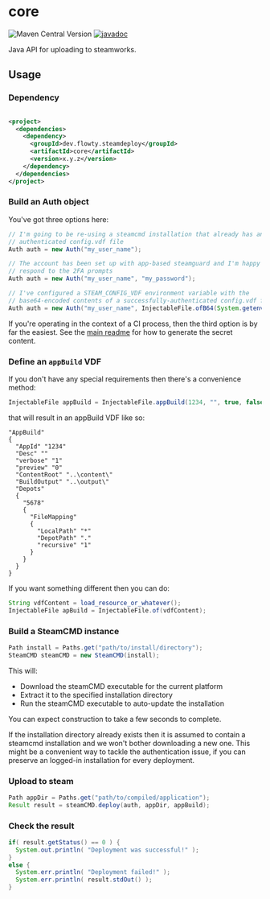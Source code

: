 # core

![Maven Central Version](https://img.shields.io/maven-central/v/dev.flowty.steamdeploy/core)
[![javadoc](https://javadoc.io/badge2/dev.flowty.steamdeploy/core/javadoc.svg)](https://javadoc.io/doc/dev.flowty.steamdeploy/core)

Java API for uploading to steamworks.

## Usage

### Dependency

```xml

<project>
  <dependencies>
    <dependency>
      <groupId>dev.flowty.steamdeploy</groupId>
      <artifactId>core</artifactId>
      <version>x.y.z</version>
    </dependency>
  </dependencies>
</project>
```

### Build an Auth object

You've got three options here:

```java
// I'm going to be re-using a steamcmd installation that already has an 
// authenticated config.vdf file
Auth auth = new Auth("my_user_name");

// The account has been set up with app-based steamguard and I'm happy to 
// respond to the 2FA prompts 
Auth auth = new Auth("my_user_name", "my_password");

// I've configured a STEAM_CONFIG_VDF environment variable with the
// base64-encoded contents of a successfully-authenticated config.vdf file
Auth auth = new Auth("my_user_name", InjectableFile.ofB64(System.getenv("STEAM_CONFIG_VDF")));
```

If you're operating in the context of a CI process, then the third option is by far the easiest.
See the [main readme](..) for how to generate the secret content.

### Define an `appBuild` VDF

If you don't have any special requirements then there's a convenience method:

```java
InjectableFile appBuild = InjectableFile.appBuild(1234, "", true, false, 5678);
```

that will result in an appBuild VDF like so:

```
"AppBuild"
{
  "AppId" "1234"
  "Desc" ""
  "verbose" "1"
  "preview" "0"
  "ContentRoot" "..\content\"
  "BuildOutput" "..\output\"
  "Depots"
  {
    "5678"
    {
      "FileMapping"
      {
        "LocalPath" "*"
        "DepotPath" "."
        "recursive" "1"
      }
    }
  }
}
```

If you want something different then you can do:

```java
String vdfContent = load_resource_or_whatever();
InjectableFile apBuild = InjectableFile.of(vdfContent);
```

### Build a SteamCMD instance

```java
Path install = Paths.get("path/to/install/directory");
SteamCMD steamCMD = new SteamCMD(install);
```

This will:

* Download the steamCMD executable for the current platform
* Extract it to the specified installation directory
* Run the steamCMD executable to auto-update the installation

You can expect construction to take a few seconds to complete.

If the installation directory already exists then it is assumed to contain a steamcmd installation
and we won't bother downloading a new one. This might be a convenient way to tackle the
authentication issue, if you can preserve an logged-in installation for every deployment.

### Upload to steam

```java
Path appDir = Paths.get("path/to/compiled/application");
Result result = steamCMD.deploy(auth, appDir, appBuild);
```

### Check the result

```java
if( result.getStatus() == 0 ) {
  System.out.println( "Deployment was successful!" );
}
else {
  System.err.println( "Deployment failed!" );
  System.err.println( result.stdOut() );
}
```